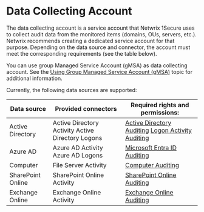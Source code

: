 # Data Collecting Account

The data collecting account is a service account that Netwrix 1Secure uses to collect audit data from the monitored items (domains, OUs, servers, etc.). Netwrix recommends creating a dedicated service account for that purpose. Depending on the data source and connector, the account must meet the corresponding requirements (see the table below).

You can use group Managed Service Account (gMSA) as data collecting account. See the [Using Group Managed Service Account (gMSA)](/docs/1secure/1secure/admin/datacollection/gmsa/gmsa.md) topic for additional information.

Currently, the following data sources are supported:

| Data source | Provided connectors | Required rights and permissions: |
| --- | --- | --- |
| Active Directory | Active Directory Activity  Active Directory Logons | [Active Directory Auditing](/docs/1secure/1secure/admin/datacollection/activedirectory/activedirectoryauditing.md)  [Logon Activity Auditing ](/docs/1secure/1secure/admin/datacollection/logonactivity/overview.md) |
| Azure AD | Azure AD Activity  Azure AD Logons | [Microsoft Entra ID Auditing](/docs/1secure/1secure/admin/datacollection/entraid.md) |
| Computer | File Server Activity | [Computer Auditing](/docs/1secure/1secure/admin/datacollection/computer/overview.md) |
| SharePoint Online | SharePoint Online Activity | [SharePoint Online Auditing](/docs/1secure/1secure/admin/datacollection/sharepointonline.md) |
| Exchange Online | Exchange Online Activity | [Exchange Online Auditing](/docs/1secure/1secure/admin/datacollection/exchangeonline.md) |
